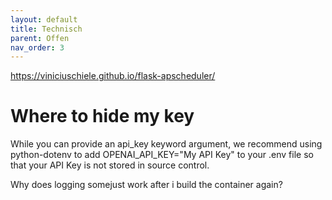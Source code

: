 ```yaml
---
layout: default
title: Technisch
parent: Offen
nav_order: 3
---
```


https://viniciuschiele.github.io/flask-apscheduler/

# Where to hide my key

While you can provide an api_key keyword argument, we recommend using python-dotenv to add OPENAI_API_KEY="My API Key" to your .env file so that your API Key is not stored in source control.

Why does logging somejust work after i build the container again?

